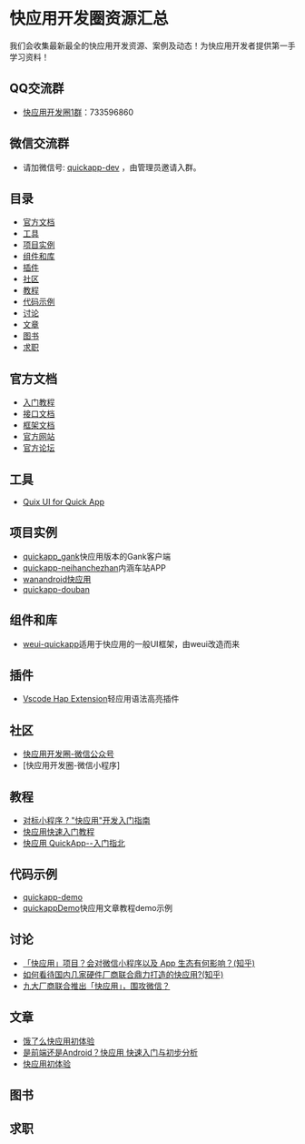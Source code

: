 # 快应用开发圈资源汇总

我们会收集最新最全的快应用开发资源、案例及动态！为快应用开发者提供第一手学习资料！

## QQ交流群

* [快应用开发圈1群](https://jq.qq.com/?_wv=1027&k=5goMIyb)：733596860

## 微信交流群

* 请加微信号: [quickapp-dev](https://mmbiz.qpic.cn/mmbiz_jpg/EyB2kOD2NXuPyCqIuNTiauuq1bU9ibUUS0ezHpSX6j4iclamHykX0Sh5L0EMPCckxnZGXOfaLBsYRm48rLib85icOPA/0?wx_fmt=jpeg) ，由管理员邀请入群。

## 目录

* [官方文档](#官方文档)
* [工具](#工具)
* [项目实例](#项目实例)
* [组件和库](#组件和库)
* [插件](#插件)
* [社区](#社区)
* [教程](#教程)
* [代码示例](#代码示例)
* [讨论](#讨论)
* [文章](#文章)
* [图书](#图书)
* [求职](#求职)

## 官方文档

* [入门教程](https://doc.quickapp.cn/)
* [接口文档](https://doc.quickapp.cn/features/)
* [框架文档](https://doc.quickapp.cn/framework/)
* [官方网站](https://www.quickapp.cn/)
* [官方论坛](http://bbs.quickapp.cn/)

## 工具

* [Quix UI for Quick App](https://github.com/wuxinzhe/Quix)

## 项目实例

* [quickapp_gank](https://github.com/ColorfulCat/quickapp_gank)快应用版本的Gank客户端
* [quickapp-neihanchezhan](https://github.com/Licoy/quickapp-neihanchezhan)内涵车站APP
* [wanandroid快应用](https://github.com/CB-ysx/wanandroid-quickapp)
* [quickapp-douban](https://github.com/hjl19911127/quickapp-douban)

## 组件和库

* [weui-quickapp](https://github.com/rixingyike/weui-quickapp)适用于快应用的一般UI框架，由weui改造而来

## 插件

* [Vscode Hap Extension](https://marketplace.visualstudio.com/items?itemName=yupeng528.hap)轻应用语法高亮插件

## 社区

* [快应用开发圈-微信公众号](https://mmbiz.qpic.cn/mmbiz_jpg/EyB2kOD2NXtpdBqYpsYB0ics7DBYuJc9FbGIribBeypojBbb5fBMTEJxozajhovLD6qtibiayqsrfowyiaTlQhM3QkA/0?wx_fmt=jpeg)
* [快应用开发圈-微信小程序]

## 教程

* [对标小程序 ? "快应用"开发入门指南](https://juejin.im/post/5ab26a1e6fb9a028b547c675)
* [快应用快速入门教程](https://juejin.im/post/5ab27d8e518825557e78485e)
* [快应用 QuickApp--入门指北](https://zhuanlan.zhihu.com/p/34774751)

## 代码示例

* [quickapp-demo](https://github.com/SmileSmith/quickapp-demo)
* [quickappDemo](https://github.com/hongyangAndroid/quickappDemo)快应用文章教程demo示例

## 讨论

* [「快应用」项目？会对微信小程序以及 App 生态有何影响？(知乎)](https://www.zhihu.com/question/268663484/answer/343010272)
* [如何看待国内几家硬件厂商联合鼎力打造的快应用?(知乎)](https://www.zhihu.com/question/268675437/answer/343249351)
* [九大厂商联合推出「快应用」，围攻微信？](https://zhuanlan.zhihu.com/p/34796337)

## 文章

* [饿了么快应用初体验](https://juejin.im/post/5ab119ef51882555712c3372)
* [是前端还是Android？快应用 快速入门与初步分析](https://segmentfault.com/a/1190000013915359)
* [快应用初体验](https://juejin.im/post/5ab378235188255574599cc4)

## 图书

## 求职
